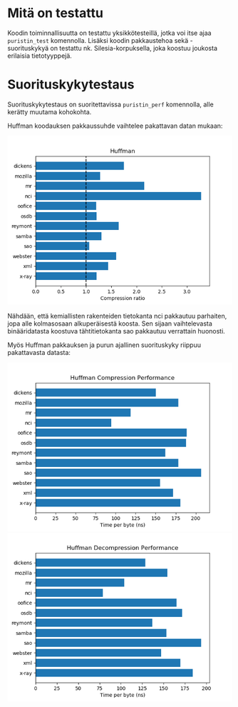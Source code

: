 # Mitä on testattu

Koodin toiminnallisuutta on testattu yksikkötesteillä, jotka voi itse ajaa
`puristin_test` komennolla. Lisäksi koodin pakkaustehoa sekä -suorituskykyä
on testattu nk. Silesia-korpuksella, joka koostuu joukosta erilaisia
tietotyyppejä.

# Suorituskykytestaus

Suorituskykytestaus on suoritettavissa `puristin_perf` komennolla, alle kerätty
muutama kohokohta.

Huffman koodauksen pakkaussuhde vaihtelee pakattavan datan mukaan:

![Huffman compression ratio](/doc/images/huffman_compression_ratio.png)

Nähdään, että kemiallisten rakenteiden tietokanta nci pakkautuu parhaiten, jopa
alle kolmasosaan alkuperäisestä koosta. Sen sijaan vaihtelevasta binääridatasta
koostuva tähtitietokanta sao pakkautuu verrattain huonosti.

Myös Huffman pakkauksen ja purun ajallinen suorituskyky riippuu pakattavasta
datasta:

![Huffman compression performance](/doc/images/huffman_compression_performance.png)
![Huffman decompression performance](/doc/images/huffman_decompression_performance.png)
